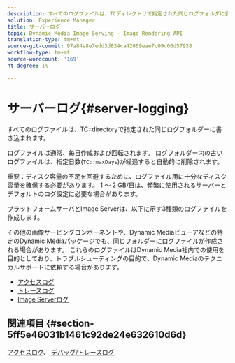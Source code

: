 ```yaml
---
description: すべてのログファイルは、TCディレクトリで指定された同じログフォルダに書き込まれます。
solution: Experience Manager
title: サーバーログ
topic: Dynamic Media Image Serving - Image Rendering API
translation-type: tm+mt
source-git-commit: 97a84e8e7edd3d834ca42069eae7c09c00d57938
workflow-type: tm+mt
source-wordcount: '169'
ht-degree: 1%

---
```



# サーバーログ{#server-logging}

すべてのログファイルは、TC::directoryで指定された同じログフォルダーに書き込まれます。

ログファイルは通常、毎日作成および回転されます。 ログフォルダー内の古いログファイルは、指定日数(`TC::maxDays`)が経過すると自動的に削除されます。

重要：ディスク容量の不足を回避するために、ログファイル用に十分なディスク容量を確保する必要があります。 1 ～ 2 GB/日は、頻繁に使用されるサーバーとデフォルトのログ設定に必要な場合があります。

プラットフォームサーバとImage Serverは、以下に示す3種類のログファイルを作成します。

その他の画像サービングコンポーネントや、Dynamic Mediaビューアなどの特定のDynamic Mediaパッケージでも、同じフォルダーにログファイルが作成される場合があります。 これらのログファイルはDynamic Media社内での使用を目的としており、トラブルシューティングの目的で、Dynamic Mediaのテクニカルサポートに依頼する場合があります。

* [アクセスログ](c-access-log.md)
* [トレースログ](c-trace-log.md)
* [Image Serverログ](c-image-server-log.md)

## 関連項目 {#section-5ff5e46031b1461c92de24e632610d6d}

[アクセスログ](../../../../is-api/image-serving-api-ref/c-configuration-and-administration/c-server-settings/r-access-logging.md#reference-5d175921c12a48a6be7f722517615d0f)、 [デバッグ/トレースログ](../../../../is-api/image-serving-api-ref/c-configuration-and-administration/c-server-settings/r-debug-trace-logging.md#reference-4b372f81001849f5b495457da7af8e82)
